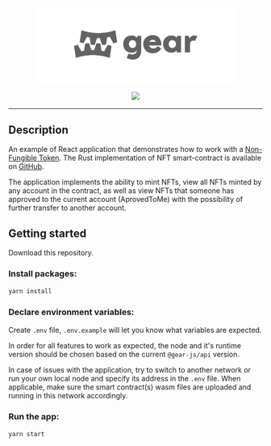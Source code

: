 <p align="center">
  <a href="https://gear-tech.io">
    <img src="https://github.com/gear-tech/gear/blob/master/images/logo-grey.png" width="400" alt="GEAR">
  </a>
</p>
<p align=center>
    <a href="https://github.com/gear-tech/gear-js/blob/master/LICENSE"><img src="https://img.shields.io/badge/License-GPL%203.0-success"></a>
</p>
<hr>

## Description

An example of React application that demonstrates how to work with a [Non-Fungible Token](https://wiki.gear-tech.io/examples/gnft-721/). The Rust implementation of NFT smart-contract is available on [GitHub](hhttps://github.com/gear-dapps/non-fungible-token).

The application implements the ability to mint NFTs, view all NFTs minted by any account in the contract, as well as view NFTs that someone has approved to the current account (AprovedToMe) with the possibility of further transfer to another account.

## Getting started

Download this repository.

### Install packages:

```sh
yarn install
```

### Declare environment variables:

Create `.env` file, `.env.example` will let you know what variables are expected.

In order for all features to work as expected, the node and it's runtime version should be chosen based on the current `@gear-js/api` version.

In case of issues with the application, try to switch to another network or run your own local node and specify its address in the `.env` file. When applicable, make sure the smart contract(s) wasm files are uploaded and running in this network accordingly.

### Run the app:

```sh
yarn start
```
